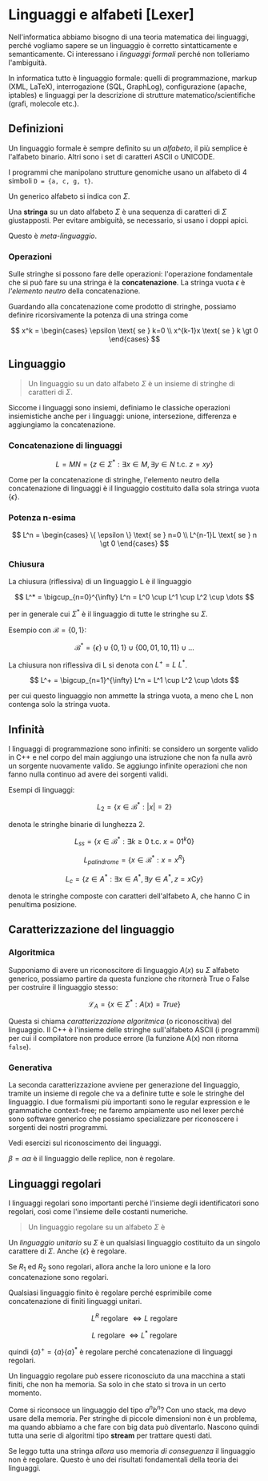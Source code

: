 # Linguaggi e alfabeti [Lexer]

Nell'informatica abbiamo bisogno di una teoria matematica dei linguaggi, perché vogliamo sapere se un linguaggio è
corretto sintatticamente e semanticamente. Ci interessano i _linguaggi formali_ perché non tolleriamo l'ambiguità.

In informatica tutto è linguaggio formale: quelli di programmazione, markup (XML, LaTeX), interrogazione (SQL,
GraphLog), configurazione (apache, iptables) e linguaggi per la descrizione di strutture matematico/scientifiche
(grafi, molecole etc.).

## Definizioni

Un linguaggio formale è sempre definito su un _alfabeto_, il più semplice è l'alfabeto binario. Altri sono i set di
caratteri ASCII o UNICODE.

I programmi che manipolano strutture genomiche usano un alfabeto di 4 simboli `D = {a, c, g, t}`.

Un generico alfabeto si indica con $\Sigma$.

Una **stringa** su un dato alfabeto $\Sigma$ è una sequenza di caratteri di $\Sigma$ giustapposti.
Per evitare ambiguità, se necessario, si usano i doppi apici.

Questo è _meta-linguaggio_.

### Operazioni

Sulle stringhe si possono fare delle operazioni: l'operazione fondamentale che si può fare su una stringa è la
**concatenazione**.
La stringa vuota $\epsilon$ è _l'elemento neutro_ della concatenazione.

Guardando alla concatenazione come prodotto di stringhe, possiamo definire ricorsivamente la potenza di una stringa come

$$
x^k = \begin{cases}
\epsilon \text{ se } k=0 \\
x^{k-1}x \text{ se } k \gt 0
\end{cases}
$$

## Linguaggio

> Un linguaggio su un dato alfabeto $\Sigma$ è un insieme di stringhe di caratteri di $\Sigma$.

Siccome i linguaggi sono insiemi, definiamo le classiche operazioni insiemistiche anche per i linguaggi: unione,
intersezione, differenza e aggiungiamo la concatenazione.

### Concatenazione di linguaggi

$$
L = MN = \{ z \in \Sigma ^* : \exists x \in M, \exists y \in N \text{ t.c. } z = xy\}
$$

Come per la concatenazione di stringhe, l'elemento neutro della concatenazione di linguaggi è il linguaggio
costituito dalla sola stringa vuota $\{ \epsilon \}$.

### Potenza n-esima

$$
L^n = \begin{cases}
\{ \epsilon \} \text{ se } n=0 \\
L^{n-1}L \text{ se } n \gt 0
\end{cases}
$$

### Chiusura

La chiusura (riflessiva) di un linguaggio L è il linguaggio

$$
L^* = \bigcup_{n=0}^{\infty} L^n = L^0 \cup L^1 \cup L^2 \cup \dots
$$

per in generale cui $\Sigma^*$ è il linguaggio di tutte le stringhe su $\Sigma$.

Esempio con $\mathcal{B} = \{0, 1\}$:

$$
\mathcal{B}^* = \{\epsilon\} \cup \{0,1\} \cup \{00, 01, 10, 11\} \cup \dots
$$

La chiusura non riflessiva di L si denota con $L^+ = L \ L^*$.

$$
L^+ = \bigcup_{n=1}^{\infty} L^n = L^1 \cup L^2 \cup \dots
$$

per cui questo linguaggio non ammette la stringa vuota, a meno che L non contenga solo la stringa vuota.

## Infinità

I linguaggi di programmazione sono infiniti: se considero un sorgente valido in C++ e nel corpo del main aggiungo una
istruzione che non fa nulla avrò un sorgente nuovamente valido. Se aggiungo infinite operazioni che non fanno nulla
continuo ad avere dei sorgenti validi.

Esempi di linguaggi:

$$
L_2 = \{ x \in \mathcal{B}^* : |x| = 2\}
$$

denota le stringhe binarie di lunghezza 2.

$$
L_{ss} = \{ x \in \mathcal{B}^* : \exists k \ge 0 \text{ t.c. } x=01^k0\}
$$

$$
L_{palindrome} = \{ x \in \mathcal{B}^* : x = x^R\}
$$

$$
L_c = \{ z \in A^* : \exists x \in A^*, \exists y \in A^*, z = x\text{C}y \}
$$

denota le stringhe composte con caratteri dell'alfabeto A, che hanno C in penultima posizione.

## Caratterizzazione del linguaggio

### Algoritmica

Supponiamo di avere un riconoscitore di linguaggio $A(x)$ su $\Sigma$ alfabeto generico, possiamo partire da questa
funzione che ritornerà True o False per costruire il linguaggio stesso:

$$
\mathcal{L}_A = \{ x \in \Sigma^* : A(x) = True \}
$$

Questa si chiama _caratterizzazione algoritmica_ (o riconoscitiva) del linguaggio. Il C++ è l'insieme delle stringhe
sull'alfabeto ASCII (i programmi) per cui il compilatore non produce errore (la funzione A(x) non ritorna `false`).

### Generativa

La seconda caratterizzazione avviene per generazione del linguaggio, tramite un insieme di regole che va a definire
tutte e sole le stringhe del linguaggio. I due formalismi più importanti sono le regular expression e le grammatiche
context-free; ne faremo ampiamente uso nel lexer perché sono software generico che possiamo specializzare per
riconoscere i sorgenti dei nostri programmi.

Vedi esercizi sul riconoscimento dei linguaggi.

$\beta = \alpha \alpha$ è il linguaggio delle replice, non è regolare.

## Linguaggi regolari

I linguaggi regolari sono importanti perché l'insieme degli identificatori sono regolari, così come l'insieme delle
costanti numeriche.

> Un linguaggio regolare su un alfabeto $\Sigma$ è

Un _linguaggio unitario_ su $\Sigma$ è un qualsiasi linguaggio costituito da un singolo carattere di $\Sigma$.
Anche $\{ \epsilon \}$ è regolare.

Se $R_1$ ed $R_2$ sono regolari, allora anche la loro unione e la loro concatenazione sono regolari.

Qualsiasi linguaggio finito è regolare perché esprimibile come concatenazione di finiti linguaggi unitari.

$$
L^R \text{ regolare } \Leftrightarrow L \text{ regolare }
$$

$$
L \text{ regolare } \Leftrightarrow L^* \text{ regolare }
$$

quindi $\{ a \}^+ = \{ a \} \{ a \}^*$ è regolare perché concatenazione di linguaggi regolari.

Un linguaggio regolare può essere riconosciuto da una macchina a stati finiti, che non ha memoria. Sa solo in che stato
si trova in un certo momento.

Come si riconsoce un linguaggio del tipo $a^n b^n$? Con uno stack, ma devo usare della memoria. Per stringhe di piccole
dimensioni non è un problema, ma quando abbiamo a che fare con big data può diventarlo. Nascono quindi tutta una serie
di algoritmi tipo **stream** per trattare questi dati.

Se leggo tutta una stringa _allora_ uso memoria _di conseguenza_ il linguaggio non è regolare. Questo è uno dei
risultati fondamentali della teoria dei linguaggi.
